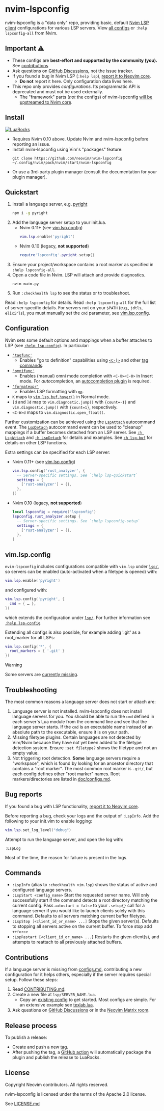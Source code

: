 # nvim-lspconfig

nvim-lspconfig is a "data only" repo, providing basic, default [Nvim LSP client](https://neovim.io/doc/user/lsp.html)
configurations for various LSP servers. View [all configs](doc/configs.md) or `:help lspconfig-all` from Nvim.

## Important ⚠️

* These configs are **best-effort and supported by the community (you).** See [contributions](#contributions).
* Ask questions on [GitHub Discussions](https://github.com/neovim/neovim/discussions), not the issue tracker.
* If you found a bug in Nvim LSP (`:help lsp`), [report it to Neovim core](https://github.com/neovim/neovim/issues/new?assignees=&labels=bug%2Clsp&template=lsp_bug_report.yml).
    * **Do not** report it here. Only configuration data lives here.
* This repo only provides *configurations*. Its programmatic API is deprecated and must not be used externally.
    * The "framework" parts (*not* the configs) of nvim-lspconfig [will be upstreamed to Nvim core](https://github.com/neovim/neovim/issues/28479).

## Install

[![LuaRocks](https://img.shields.io/luarocks/v/neovim/nvim-lspconfig?logo=lua&color=purple)](https://luarocks.org/modules/neovim/nvim-lspconfig)

* Requires Nvim 0.10 above. Update Nvim and nvim-lspconfig before reporting an issue.
* Install nvim-lspconfig using Vim's "packages" feature:
  ```
  git clone https://github.com/neovim/nvim-lspconfig ~/.config/nvim/pack/nvim/start/nvim-lspconfig
  ```
* Or use a 3rd-party plugin manager (consult the documentation for your plugin manager).

## Quickstart

1. Install a language server, e.g. [pyright](doc/configs.md#pyright)
   ```bash
   npm i -g pyright
   ```
2. Add the language server setup to your init.lua.
    - Nvim 0.11+ (see [vim.lsp.config](#vimlspconfig))
      ```lua
      vim.lsp.enable('pyright')
      ```
    - Nvim 0.10 (legacy, **not supported**)
      ```lua
      require'lspconfig'.pyright.setup{}
      ```
3. Ensure your project/workspace contains a root marker as specified in `:help lspconfig-all`.
4. Open a code file in Nvim. LSP will attach and provide diagnostics.
   ```
   nvim main.py
   ```
5. Run `:checkhealth lsp` to see the status or to troubleshoot.

Read `:help lspconfig` for details. Read `:help lspconfig-all` for the full list of server-specific details.
For servers not on your `$PATH` (e.g., `jdtls`, `elixirls`), you must manually set the `cmd` parameter, see [vim.lsp.config](#vimlspconfig).

## Configuration

Nvim sets some default options and mappings when a buffer attaches to LSP (see [`:help lsp-config`][lsp-config]). In particular:

* [`'tagfunc'`][tagfunc]
    - Enables "go to definition" capabilities using [`<C-]>`][tagjump] and other [tag commands][tag-commands].
* [`'omnifunc'`][omnifunc]
    - Enables (manual) omni mode completion with `<C-X><C-O>` in Insert mode. For *auto*completion, an [autocompletion plugin](https://github.com/neovim/nvim-lspconfig/wiki/Autocompletion) is required.
* [`'formatexpr'`][formatexpr]
    - Enables LSP formatting with [`gq`][gq].
* `K` maps to [`vim.lsp.buf.hover()`][vim.lsp.buf.hover] in Normal mode.
* `[d` and `]d` map to `vim.diagnostic.jump()` with `{count=-1}` and
  `vim.diagnostic.jump()` with `{count=1}`, respectively.
* `<C-W>d` maps to `vim.diagnostic.open_float()`.

[lsp-config]: https://neovim.io/doc/user/lsp.html#lsp-config
[tagfunc]: https://neovim.io/doc/user/tagsrch.html#tag-function
[omnifunc]: https://neovim.io/doc/user/options.html#'omnifunc'
[formatexpr]: https://neovim.io/doc/user/options.html#'formatexpr'
[gq]: https://neovim.io/doc/user/change.html#gq
[vim.lsp.buf.hover]: https://neovim.io/doc/user/lsp.html#vim.lsp.buf.hover()
[tagjump]: https://neovim.io/doc/user/tagsrch.html#CTRL-%5D
[tag-commands]: https://neovim.io/doc/user/tagsrch.html#tag-commands

Further customization can be achieved using the [`LspAttach`][LspAttach] autocommand event.
The [`LspDetach`][LspAttach] autocommand event can be used to "cleanup" mappings if a buffer becomes detached from an LSP server.
See [`:h LspAttach`][LspAttach] and [`:h LspDetach`][LspDetach] for details and examples.
See [`:h lsp-buf`][lsp-buf] for details on other LSP functions.

[LspAttach]: https://neovim.io/doc/user/lsp.html#LspAttach
[LspDetach]: https://neovim.io/doc/user/lsp.html#LspDetach
[lsp-buf]: https://neovim.io/doc/user/lsp.html#lsp-buf

Extra settings can be specified for each LSP server:

- Nvim 0.11+ (see [vim.lsp.config](#vimlspconfig))
  ```lua
  vim.lsp.config('rust_analyzer', {
    -- Server-specific settings. See `:help lsp-quickstart`
    settings = {
      ['rust-analyzer'] = {},
    },
  })
  ```
- Nvim 0.10 (legacy, **not supported**)
  ```lua
  local lspconfig = require('lspconfig')
  lspconfig.rust_analyzer.setup {
    -- Server-specific settings. See `:help lspconfig-setup`
    settings = {
      ['rust-analyzer'] = {},
    },
  }
  ```

## vim.lsp.config

`nvim-lspconfig` includes configurations compatible with `vim.lsp` under [`lsp/`](./lsp/), so servers can be enabled (auto-activated when a filetype is opened) with:

```lua
vim.lsp.enable('pyright')
```

and configured with:

```lua
vim.lsp.config('pyright', {
  cmd = { … },
})
```

which extends the configuration under [`lsp/`](./lsp/). For further information see [`:help lsp-config`][lsp-config].

Extending all configs is also possible, for example adding '.git' as a root_marker for all LSPs:
```lua
vim.lsp.config('*', {
  root_markers = { '.git' }
})
```

> [!WARNING]  
> Some servers are [currently missing](https://github.com/neovim/nvim-lspconfig/issues/3705).

## Troubleshooting

The most common reasons a language server does not start or attach are:

1. Language server is not installed. nvim-lspconfig does not install language servers for you. You should be able to run the `cmd` defined in each server's Lua module from the command line and see that the language server starts. If the `cmd` is an executable name instead of an absolute path to the executable, ensure it is on your path.
2. Missing filetype plugins. Certain languages are not detected by Vim/Nvim because they have not yet been added to the filetype detection system. Ensure `:set filetype?` shows the filetype and not an empty value.
3. Not triggering root detection. **Some** language servers require a "workspace", which is found by looking for an ancestor directory that contains a "root marker". The most common root marker is `.git/`, but each config defines other "root marker" names. Root markers/directories are listed in [doc/configs.md](doc/configs.md).

## Bug reports

If you found a bug with LSP functionality, [report it to Neovim core](https://github.com/neovim/neovim/issues/new?assignees=&labels=bug%2Clsp&template=lsp_bug_report.yml).

Before reporting a bug, check your logs and the output of `:LspInfo`. Add the following to your init.vim to enable logging:

```lua
vim.lsp.set_log_level("debug")
```

Attempt to run the language server, and open the log with:

```
:LspLog
```
Most of the time, the reason for failure is present in the logs.

## Commands

* `:LspInfo` (alias to `:checkhealth vim.lsp`) shows the status of active and configured language servers.
* `:LspStart <config_name>` Start the requested server name. Will only successfully start if the command detects a root directory matching the current config. Pass `autostart = false` to your `.setup{}` call for a language server if you would like to launch clients solely with this command. Defaults to all servers matching current buffer filetype.
* `:LspStop [<client_id_or_name> ...]` Stops the given server(s). Defaults to stopping all servers active on the current buffer. To force stop add `++force`
* `:LspRestart [<client_id_or_name> ...]` Restarts the given client(s), and attempts to reattach to all previously attached buffers.

## Contributions

If a language server is missing from [configs.md](doc/configs.md), contributing
a new configuration for it helps others, especially if the server requires special setup. Follow these steps:

1. Read [CONTRIBUTING.md](CONTRIBUTING.md).
2. Create a new file at `lsp/SERVER_NAME.lua`.
    - Copy an [existing config](https://github.com/neovim/nvim-lspconfig/tree/master/lsp)
      to get started. Most configs are simple. For an extensive example see
      [texlab.lua](https://github.com/neovim/nvim-lspconfig/blob/master/lsp/texlab.lua).
3. Ask questions on [GitHub Discussions](https://github.com/neovim/neovim/discussions) or in the [Neovim Matrix room](https://app.element.io/#/room/#neovim:matrix.org).

## Release process

To publish a release:

- Create and push a new [tag](https://github.com/neovim/nvim-lspconfig/tags).
- After pushing the tag, a [GitHub action](./.github/workflows/release.yml)
  will automatically package the plugin and publish the release to LuaRocks.

## License

Copyright Neovim contributors. All rights reserved.

nvim-lspconfig is licensed under the terms of the Apache 2.0 license.

See [LICENSE.md](./LICENSE.md)
